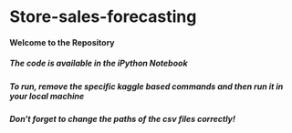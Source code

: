 # Store-sales-forecasting


#### Welcome to the Repository

##### The code is available in the iPython Notebook
##### To run, remove the specific kaggle based commands and then run it in your local machine 
##### Don't forget to change the paths of the csv files correctly!
